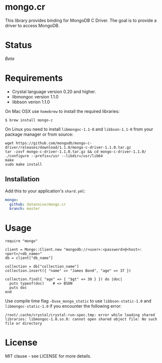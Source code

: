 # mongo.cr

This library provides binding for MongoDB C Driver. The goal is to provide a driver to access MongoDB.

# Status

*Beta*

# Requirements

- Crystal language version 0.20 and higher.
- libmongoc version 1.1.0
- libbson verion 1.1.0

On Mac OSX use `homebrew` to install the required libraries:

```
$ brew install mongo-c
```

On Linux you need to install `libmongoc-1.1-0` and `libbson-1.1-0` from your package manager or from source:

```
wget https://github.com/mongodb/mongo-c-driver/releases/download/1.1.0/mongo-c-driver-1.1.0.tar.gz
tar -zxvf mongo-c-driver-1.1.0.tar.gz && cd mongo-c-driver-1.1.0/
./configure --prefix=/usr --libdir=/usr/lib64
make
sudo make install
```

## Installation

Add this to your application's `shard.yml`:

```yaml
mongo:
  github: datanoise/mongo.cr
  branch: master
```

# Usage

```crystal
require "mongo"

client = Mongo::Client.new "mongodb://<user>:<password>@<host>:<port>/<db_name>"
db = client["db_name"]

collection = db["collection_name"]
collection.insert({ "name" => "James Bond", "age" => 37 })

collection.find({ "age" => { "$gt" => 30 } }) do |doc|
  puts typeof(doc)    # => BSON
  puts doc
end
```

Use compile time flag `-Duse_mongo_static` to use `libbson-static-1.0` and `libmongoc-static-1.0` if you encounter the following error:

```
/root/.cache/crystal/crystal-run-spec.tmp: error while loading shared libraries: libmongoc-1.0.so.0: cannot open shared object file: No such file or directory
```

# License

MIT clause - see LICENSE for more details.
